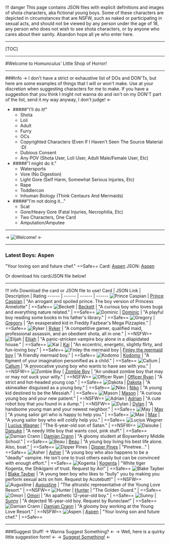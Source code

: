 !!! danger This page contains JSON files with explicit definitions and images of shota characters, aka fictional young boys. Some of these characters are depicted in circumstances that are NSFW, such as naked or participating in sexual acts, and should not be viewed by any person under the age of 18, any person who does not wish to see shota characters, or by anyone who cares about their sanity. Abandon hope all ye who enter here.

***

[TOC]

***

#Welcome to Homunculus' Little Shop of Horror!

***

###Info
-> I don't have a strict or exhaustive list of DOs and DON'Ts, but here are some examples of things that I will or won't make. Use at your discretion when suggesting characters for me to make. If you have a suggestion that you think I might not wanna do and isn't on my DON'T part of the list, send it my way anyway, I don't judge! <-

- #####"I'll do it!"
    - Shota
    - Loli
    - Adult
    - Furry
    - OCs
    - Copyrighted Characters (Even If I Haven't Seen The Source Material :D)
    - Dubious Consent
    - Any POV (Shota User, Loli User, Adult Male/Female User, Etc)
- #####"I might do it."
    - Watersports
    - Vore (No Digestion)
    - Light Gore (Self Harm, Somewhat Serious Injuries, Etc)
    - Rape
    - Toddlercon
    - Inhuman Biology (Think Centaurs And Mermaids)
- #####"I'm not doing it..."
    - Scat
    - Gore/Heavy Gore (Fatal Injuries, Necrophilia, Etc)
    - Two Characters, One Card
    - Amputation/Amputee

***

-> ![Welcome!](https://cdn.discordapp.com/attachments/975298937563000852/1112569176314359869/Shota.png) <-

***

### Latest Boys: Aspen
"Your loving son and future chef." ==Safe==
Card: [Aspen](https://files.catbox.moe/h73avs.png)
JSON: [Aspen](https://files.catbox.moe/kr9q26.json)

Or download his card/JSON file below!

***

!!! info Download the card or JSON file to use!
Card | JSON Link | Description | Rating
------ | ------ | ------ | ------
![Prince Caspian](https://cdn.discordapp.com/attachments/975298937563000852/1109883594610069534/Prince_Caspian.card.png)   | [Prince Caspian](https://files.catbox.moe/ki03s9.json)   | "An arrogant and spoiled prince. The boy version of Princess Annelotte"   | ==Safe==
![Beckett](https://cdn.discordapp.com/attachments/975298937563000852/1109889181829836850/Beckett.card.png)   | [Beckett](https://files.catbox.moe/r1g8bb.json)   | "A curious boy who loves bugs and everything nature related."   | ==Safe==
![Dominic](https://cdn.discordapp.com/attachments/975298937563000852/1109892358746689547/Dominic.card.png)   | [Dominic](https://files.catbox.moe/xwj5vb.json)   | "A playful boy reading some books in his father's library."   | ==Safe==
![Gregory](https://cdn.discordapp.com/attachments/975298937563000852/1109893939563069510/Gregory.card.png)   | [Gregory](https://files.catbox.moe/pjlf0g.json)   | "An exasperated kid in Freddy Fazbear's Mega Pizzaplex."   | ==Safe==
![Ryker](https://cdn.discordapp.com/attachments/975298937563000852/1109894610056118312/Ryker.card.png)   | [Ryker](https://files.catbox.moe/n0lmbb.json)   | "A competitive gamer, qualified maid, professional assassin, and an obedient shota, all in one."   | ==NSFW==
![Elijah](https://cdn.discordapp.com/attachments/975298937563000852/1109895267618140233/Elijah.card.png)   | [Elijah](https://files.catbox.moe/3nncs5.json)   | "A panic-stricken vampire boy alone in a dilapidated house."   | ==Safe==
![Kai](https://cdn.discordapp.com/attachments/975298937563000852/1109896714757869638/Kai.card.png)   | [Kai](https://files.catbox.moe/ulv028.json)   | "An eccentric, energetic, slightly flirty, and fun-loving boy."   | ==Safe==
![Finley the mermaid boy](https://cdn.discordapp.com/attachments/975298937563000852/1109900302821380207/Finley_the_mermaid_boy.card.png)   | [Finley the mermaid boy](https://files.catbox.moe/5l2xin.json)   | "A friendly mermaid boy."   | ==Safe==
![Kodomo](https://cdn.discordapp.com/attachments/975298937563000852/1109900960656011396/Kodomo.card.png)   | [Kodomo](https://files.catbox.moe/29aa1r.json)   | "A figment of your imagination personified as a child."   | ==Safe==
![Callum](https://cdn.discordapp.com/attachments/975298937563000852/1109902182842642464/Callum.card.png)   | [Callum](https://files.catbox.moe/he9ib7.json)   | "A provocative young boy who wants to have sex with you."   | ==NSFW==
![Zombie Boy](https://cdn.discordapp.com/attachments/975298937563000852/1109904390338388090/Zombie_Boy.card.png)   | [Zombie Boy](https://files.catbox.moe/hwu538.json)   | "An undead zombie boy that may or may not suck your willy."   | ==NSFW==
![Officer Ryan](https://cdn.discordapp.com/attachments/975298937563000852/1109904389965099058/Officer_Ryan.card.png)   | [Officer Ryan](https://files.catbox.moe/vascfm.json)   | "A strict and hot-headed young cop."   | ==Safe==
![Dakota](https://cdn.discordapp.com/attachments/975298937563000852/1109904389029765260/Dakota.card.png)   | [Dakota](https://files.catbox.moe/2wd90f.json)   | "A skinwalker disguised as a young boy."   | ==Safe==
![Niko](https://cdn.discordapp.com/attachments/975298937563000852/1109904388438376448/Niko.card.png)   | [Niko](https://files.catbox.moe/58cu5n.json)   | "A young kid destined to be the Messiah."   | ==Safe==
![Mason](https://files.catbox.moe/c028ax.png)   | [Mason](https://files.catbox.moe/gb9j8f.json)   | "A curious young boy and your new patient."   | ==NSFW==
![Adrian](https://files.catbox.moe/g6trtw.png)   | [Adrian](https://files.catbox.moe/30gznn.json)   | "A cute robot boy that you found in a dump."   | ==NSFW==
![Dylan](https://cdn.discordapp.com/attachments/975298937563000852/1111087307584450560/Dylan.card.png)   | [Dylan](https://files.catbox.moe/mayhao.json)   | "A handsome young man and your newest neighbor."   | ==Safe==
![May](https://cdn.discordapp.com/attachments/975298937563000852/1112491229444325447/May.card.png)   | [May](https://files.catbox.moe/zdcdxj.json)   | "A young sailor girl who is happy to help you."   | ==Safe==
![Max](https://cdn.discordapp.com/attachments/975298937563000852/1112491230111211640/Max.card.png)   | [Max](https://files.catbox.moe/mz0ygc.json)   | "A young sailor boy who will coldly help you."   | ==Safe==
![Lucius Wagner](https://cdn.discordapp.com/attachments/975298937563000852/1115111522482524240/Lucius_Wagner.card.png)   | [Lucius Wagner](https://files.catbox.moe/xetjvt.json)   | "The 6-year-old son of Satan."   | ==NSFW==
![Daisuke](https://cdn.discordapp.com/attachments/975298937563000852/1116482492183089233/Daisuke.card.png)   | [Daisuke](https://files.catbox.moe/udrbp8.json)   | "A needy little boy that wants cool, pink stuff."   | ==Safe==
![Damian Crann](https://cdn.discordapp.com/attachments/975298937563000852/1119391887363690597/Damian_Crann.card.png)   | [Damian Crann](https://files.catbox.moe/8oabm1.json)   | "A gloomy student at Boysenberry Middle School."   | ==Safe==
![Beau](https://cdn.discordapp.com/attachments/975298937563000852/1121343804797096036/Beau.card.png)   | [Beau](https://files.catbox.moe/f9yu5a.json)   | "A young boy living his best life alone. Also, boat."   | ==Safe==
![Dipper Pines](https://cdn.discordapp.com/attachments/975298937563000852/1121708718292221962/Dipper_Pines.card.png)   | [Dipper Pines](https://files.catbox.moe/7mlyw9.json)   | "Pinetree..."   | ==Safe==
![Asher](https://cdn.discordapp.com/attachments/975298937563000852/1125745181824655424/Asher.card.png)   | [Asher](https://files.catbox.moe/3xp5f8.json)   | "A young boy who also happens to be a "deadly" vampire. He isn't one to trust others easily but can be convinced with enough effort."   | ==Safe==
![Kogenta](https://cdn.discordapp.com/attachments/975298937563000852/1127419657222107187/Kogenta.card.png)   | [Kogenta](https://files.catbox.moe/5hr4vp.json)   | "White tiger Kogenta, the Shikigami of trust. Request by Ao!"   | ==Safe==
![Blake Tayber](https://files.catbox.moe/ptnx9h.png)   | [Blake Tayber](https://files.catbox.moe/awv27b.json)   | "A young teen boy who likes to "bully" you by making you perform sexual acts on him. Request by Acutebutt!"   | ==NSFW==
![Augustine](https://files.catbox.moe/df7ywa.png)   | [Augustine](https://files.catbox.moe/4dsuj4.json)   | "The altruistic representative of the Young Love Resort."   | ==NSFW==
![Hunter](https://files.catbox.moe/54r09x.png)   | [Hunter](https://files.catbox.moe/o4pv05.json)   | "The Golden Guard."   | ==Safe==
![Omori](https://files.catbox.moe/lcjkh1.png)   | [Omori](https://files.catbox.moe/gzg7tr.json)   | "An apathetic 12-year-old boy."   | ==Safe==
![Sunny](https://files.catbox.moe/mwu62l.png)   | [Sunny](https://files.catbox.moe/3xo5mg.json)   | "A dejected 16-year-old boy. Request by Runeclaw!"   | ==Safe==
![Damian Crann](https://files.catbox.moe/9f0yps.png)   | [Damian Crann](https://files.catbox.moe/d77iws.json)   | "A gloomy boy working at the Young Love Resort."   | ==NSFW==
![Aspen](https://files.catbox.moe/h73avs.png)   | [Aspen](https://files.catbox.moe/kr9q26.json)   | "Your loving son and future chef."   | ==Safe==

***
###Suggest Stuff!
-> Wanna Suggest Something? <-
-> Well, here is a quirky little suggestion form! <-
-> [Suggest Something!](https://form.jotform.com/231468614445055) <-